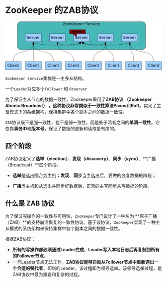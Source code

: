 # ZooKeeper 的ZAB协议

![img](../../image/16385a1ee4301aa0)

`Zookeeper Service`集群是一主多从结构。

一个`Leader`对应多个`Follower` 和 `Observer`

为了保证主从节点的数据一致性，Zookeeper采用了**ZAB协议 （Zookeeper Atomic Broadcast） **，这种协议非常类似于一致性算法**Paxos**和**Raft**。实现了主备模式下的系统架构，保持集群中各个副本之间的数据一致性。

`ZAB`协议既不是强一致性，也不是弱一致性，而是处于两者之间的**单调一致性**。它依靠**事务ID**和**版本号**，保证了数据的更新和读取是有序的。



## 四个阶段

ZAB协议定义了**选举（election）**、**发现（discovery）**、**同步（sync）**、**广播（Broadcast）**四个阶段。

- **选举**是选出哪台为主机；**发现**、**同步**当主选出后，要做的恢复数据的阶段；

- **广播**当主机和从选出并同步好数据后，正常的主写同步从写数据的阶段。



## 什么是 ZAB 协议

为了保证写操作的一致性与可用性，`ZooKeeper`专门设计了一种名为 **原子广播（ZAB）**的支持崩溃恢复的一致性协议。基于该协议，`ZooKeeper`实现了一种主从模式的系统架构来保持集群中各个副本之间的数据一致性。

根据ZAB协议：

- **所有的写操作都必须通过Leader完成**，**Leader写入本地日志后再复制到所有的Follower节点**。
- 一旦Leader节点无法工作，**ZAB协议能够自动从Follower节点中重新选出一个合适的替代者**，即新的Leader，该过程即为领导选举。该领导选举过程，是ZAB协议中最为重要和复杂的过程。

